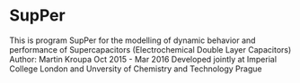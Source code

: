 # SupPer
This is program SupPer for the modelling of dynamic behavior and performance of Supercapacitors (Electrochemical Double Layer Capacitors)   Author: Martin Kroupa Oct 2015 - Mar 2016  Developed jointly at Imperial College London and Unversity of Chemistry and Technology Prague
